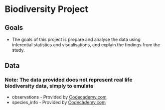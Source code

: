# Biodiversity Project

## Goals
- The goals of this project is prepare and analyse the data using inferential statistics and visualisations, and explain the findings from the study.

## Data
### Note: The data provided does not represent real life biodiversity data, simply to emulate
- observations - Provided by [Codecademy.com](codecademy.com)
- species_info - Provided by [Codecademy.com](codecademy.com)
 
